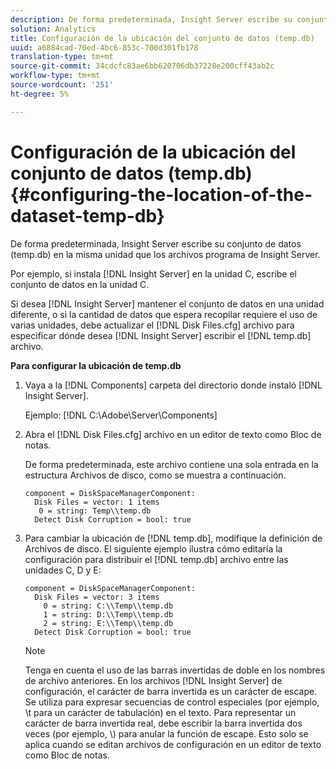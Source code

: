 ```yaml
---
description: De forma predeterminada, Insight Server escribe su conjunto de datos (temp.db) en la misma unidad que los archivos programa de Insight Server.
solution: Analytics
title: Configuración de la ubicación del conjunto de datos (temp.db)
uuid: a6884cad-70ed-4bc6-853c-700d301fb178
translation-type: tm+mt
source-git-commit: 34cdcfc83ae6bb620706db37228e200cff43ab2c
workflow-type: tm+mt
source-wordcount: '251'
ht-degree: 5%

---
```



# Configuración de la ubicación del conjunto de datos (temp.db){#configuring-the-location-of-the-dataset-temp-db}

De forma predeterminada, Insight Server escribe su conjunto de datos (temp.db) en la misma unidad que los archivos programa de Insight Server.

Por ejemplo, si instala [!DNL Insight Server] en la unidad C, escribe el conjunto de datos en la unidad C.

Si desea [!DNL Insight Server] mantener el conjunto de datos en una unidad diferente, o si la cantidad de datos que espera recopilar requiere el uso de varias unidades, debe actualizar el [!DNL Disk Files.cfg] archivo para especificar dónde desea [!DNL Insight Server] escribir el [!DNL temp.db] archivo.

**Para configurar la ubicación de temp.db**

1. Vaya a la [!DNL Components] carpeta del directorio donde instaló [!DNL Insight Server].

   Ejemplo: [!DNL C:\Adobe\Server\Components]

1. Abra el [!DNL Disk Files.cfg] archivo en un editor de texto como Bloc de notas.

   De forma predeterminada, este archivo contiene una sola entrada en la estructura Archivos de disco, como se muestra a continuación.

   ```
   component = DiskSpaceManagerComponent:
     Disk Files = vector: 1 items
      0 = string: Temp\\temp.db
     Detect Disk Corruption = bool: true
   ```

1. Para cambiar la ubicación de [!DNL temp.db], modifique la definición de Archivos de disco. El siguiente ejemplo ilustra cómo editaría la configuración para distribuir el [!DNL temp.db] archivo entre las unidades C, D y E:

   ```
   component = DiskSpaceManagerComponent:
     Disk Files = vector: 3 items
       0 = string: C:\\Temp\\temp.db
       1 = string: D:\\Temp\\temp.db
       2 = string: E:\\Temp\\temp.db
     Detect Disk Corruption = bool: true
   ```

   >[!NOTE]
   >
   >Tenga en cuenta el uso de las barras invertidas de doble en los nombres de archivo anteriores. En los archivos [!DNL Insight Server] de configuración, el carácter de barra invertida es un carácter de escape. Se utiliza para expresar secuencias de control especiales (por ejemplo, \t para un carácter de tabulación) en el texto. Para representar un carácter de barra invertida real, debe escribir la barra invertida dos veces (por ejemplo, \\) para anular la función de escape. Esto solo se aplica cuando se editan archivos de configuración en un editor de texto como Bloc de notas.

